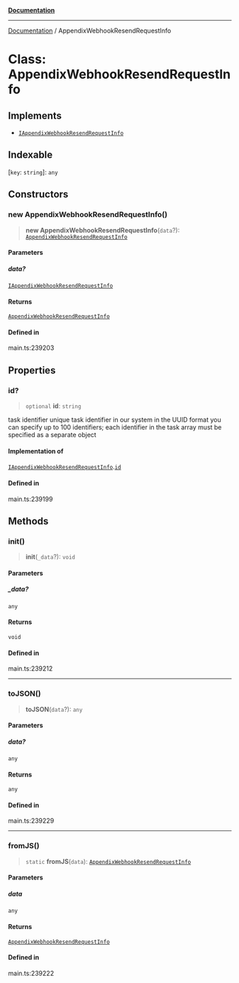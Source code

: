[**Documentation**](../README.md)

***

[Documentation](../README.md) / AppendixWebhookResendRequestInfo

# Class: AppendixWebhookResendRequestInfo

## Implements

- [`IAppendixWebhookResendRequestInfo`](../interfaces/IAppendixWebhookResendRequestInfo.md)

## Indexable

 \[`key`: `string`\]: `any`

## Constructors

### new AppendixWebhookResendRequestInfo()

> **new AppendixWebhookResendRequestInfo**(`data`?): [`AppendixWebhookResendRequestInfo`](AppendixWebhookResendRequestInfo.md)

#### Parameters

##### data?

[`IAppendixWebhookResendRequestInfo`](../interfaces/IAppendixWebhookResendRequestInfo.md)

#### Returns

[`AppendixWebhookResendRequestInfo`](AppendixWebhookResendRequestInfo.md)

#### Defined in

main.ts:239203

## Properties

### id?

> `optional` **id**: `string`

task identifier
unique task identifier in our system in the UUID format
you can specify up to 100 identifiers;
each identifier in the task array must be specified as a separate object

#### Implementation of

[`IAppendixWebhookResendRequestInfo`](../interfaces/IAppendixWebhookResendRequestInfo.md).[`id`](../interfaces/IAppendixWebhookResendRequestInfo.md#id)

#### Defined in

main.ts:239199

## Methods

### init()

> **init**(`_data`?): `void`

#### Parameters

##### \_data?

`any`

#### Returns

`void`

#### Defined in

main.ts:239212

***

### toJSON()

> **toJSON**(`data`?): `any`

#### Parameters

##### data?

`any`

#### Returns

`any`

#### Defined in

main.ts:239229

***

### fromJS()

> `static` **fromJS**(`data`): [`AppendixWebhookResendRequestInfo`](AppendixWebhookResendRequestInfo.md)

#### Parameters

##### data

`any`

#### Returns

[`AppendixWebhookResendRequestInfo`](AppendixWebhookResendRequestInfo.md)

#### Defined in

main.ts:239222
